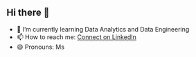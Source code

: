 ## Hi there 👋

<!--
**ngoclinhnguyen-2806/ngoclinhnguyen-2806** is a ✨ _special_ ✨ repository because its `README.md` (this file) appears on your GitHub profile.-->

- 🌱 I’m currently learning Data Analytics and Data Engineering
- 📫 How to reach me: [Connect on LinkedIn](https://www.linkedin.com/in/ngoclinh-nguyen-2806/)
- 😄 Pronouns: Ms


